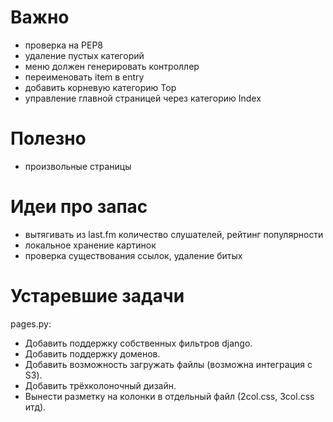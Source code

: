 Важно
======

- проверка на PEP8
- удаление пустых категорий
- меню должен генерировать контроллер
- переименовать item в entry
- добавить корневую категорию Top
- управление главной страницей через категорию Index


Полезно
=======

- произвольные страницы


Идеи про запас
==============

- вытягивать из last.fm количество слушателей, рейтинг популярности
- локальное хранение картинок
- проверка существования ссылок, удаление битых


Устаревшие задачи
=================

pages.py:

- Добавить поддержку собственных фильтров django.
- Добавить поддержку доменов.
- Добавить возможность загружать файлы (возможна интеграция с S3).
- Добавить трёхколоночный дизайн.
- Вынести разметку на колонки в отдельный файл (2col.css, 3col.css итд).
